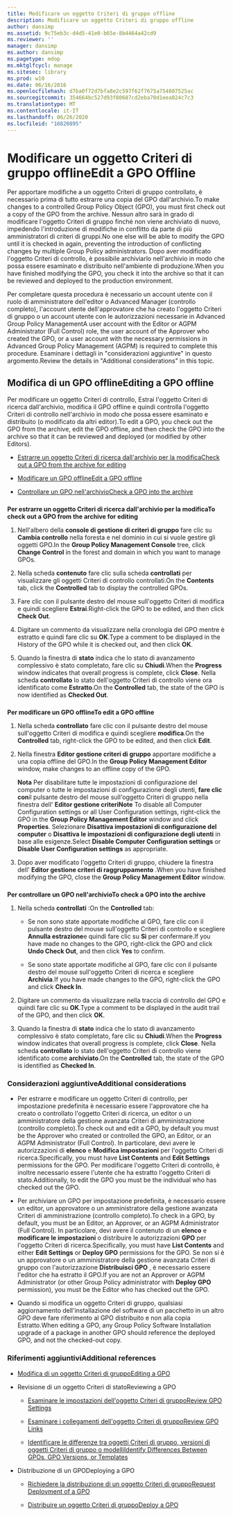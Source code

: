 ```yaml
---
title: Modificare un oggetto Criteri di gruppo offline
description: Modificare un oggetto Criteri di gruppo offline
author: dansimp
ms.assetid: 9c75eb3c-d4d5-41e0-b65e-8b4464a42cd9
ms.reviewer: ''
manager: dansimp
ms.author: dansimp
ms.pagetype: mdop
ms.mktglfcycl: manage
ms.sitesec: library
ms.prod: w10
ms.date: 06/16/2016
ms.openlocfilehash: d7ba0f72d7bfa8e2c597f62f7675a754807525ac
ms.sourcegitcommit: 354664bc527d93f80687cd2eba70d1eea024c7c3
ms.translationtype: MT
ms.contentlocale: it-IT
ms.lasthandoff: 06/26/2020
ms.locfileid: "10820895"
---
```

# <span data-ttu-id="77268-103">Modificare un oggetto Criteri di gruppo offline</span><span class="sxs-lookup"><span data-stu-id="77268-103">Edit a GPO Offline</span></span>


<span data-ttu-id="77268-104">Per apportare modifiche a un oggetto Criteri di gruppo controllato, è necessario prima di tutto estrarre una copia del GPO dall'archivio.</span><span class="sxs-lookup"><span data-stu-id="77268-104">To make changes to a controlled Group Policy Object (GPO), you must first check out a copy of the GPO from the archive.</span></span> <span data-ttu-id="77268-105">Nessun altro sarà in grado di modificare l'oggetto Criteri di gruppo finché non viene archiviato di nuovo, impedendo l'introduzione di modifiche in conflitto da parte di più amministratori di criteri di gruppi.</span><span class="sxs-lookup"><span data-stu-id="77268-105">No one else will be able to modify the GPO until it is checked in again, preventing the introduction of conflicting changes by multiple Group Policy administrators.</span></span> <span data-ttu-id="77268-106">Dopo aver modificato l'oggetto Criteri di controllo, è possibile archiviarlo nell'archivio in modo che possa essere esaminato e distribuito nell'ambiente di produzione.</span><span class="sxs-lookup"><span data-stu-id="77268-106">When you have finished modifying the GPO, you check it into the archive so that it can be reviewed and deployed to the production environment.</span></span>

<span data-ttu-id="77268-107">Per completare questa procedura è necessario un account utente con il ruolo di amministratore dell'editor o Advanced Manager (controllo completo), l'account utente dell'approvatore che ha creato l'oggetto Criteri di gruppo o un account utente con le autorizzazioni necessarie in Advanced Group Policy Management</span><span class="sxs-lookup"><span data-stu-id="77268-107">A user account with the Editor or AGPM Administrator (Full Control) role, the user account of the Approver who created the GPO, or a user account with the necessary permissions in Advanced Group Policy Management (AGPM) is required to complete this procedure.</span></span> <span data-ttu-id="77268-108">Esaminare i dettagli in "considerazioni aggiuntive" in questo argomento.</span><span class="sxs-lookup"><span data-stu-id="77268-108">Review the details in "Additional considerations" in this topic.</span></span>

## <span data-ttu-id="77268-109">Modifica di un GPO offline</span><span class="sxs-lookup"><span data-stu-id="77268-109">Editing a GPO offline</span></span>


<span data-ttu-id="77268-110">Per modificare un oggetto Criteri di controllo, Estrai l'oggetto Criteri di ricerca dall'archivio, modifica il GPO offline e quindi controlla l'oggetto Criteri di controllo nell'archivio in modo che possa essere esaminato e distribuito (o modificato da altri editor).</span><span class="sxs-lookup"><span data-stu-id="77268-110">To edit a GPO, you check out the GPO from the archive, edit the GPO offline, and then check the GPO into the archive so that it can be reviewed and deployed (or modified by other Editors).</span></span>

-   [<span data-ttu-id="77268-111">Estrarre un oggetto Criteri di ricerca dall'archivio per la modifica</span><span class="sxs-lookup"><span data-stu-id="77268-111">Check out a GPO from the archive for editing</span></span>](#bkmk-checkout)

-   [<span data-ttu-id="77268-112">Modificare un GPO offline</span><span class="sxs-lookup"><span data-stu-id="77268-112">Edit a GPO offline</span></span>](#bkmk-edit)

-   [<span data-ttu-id="77268-113">Controllare un GPO nell'archivio</span><span class="sxs-lookup"><span data-stu-id="77268-113">Check a GPO into the archive</span></span>](#bkmk-checkin)

### <a href="" id="bkmk-checkout"></a>

**<span data-ttu-id="77268-114">Per estrarre un oggetto Criteri di ricerca dall'archivio per la modifica</span><span class="sxs-lookup"><span data-stu-id="77268-114">To check out a GPO from the archive for editing</span></span>**

1.  <span data-ttu-id="77268-115">Nell'albero della **console di gestione di criteri di gruppo** fare clic su **Cambia controllo** nella foresta e nel dominio in cui si vuole gestire gli oggetti GPO.</span><span class="sxs-lookup"><span data-stu-id="77268-115">In the **Group Policy Management Console** tree, click **Change Control** in the forest and domain in which you want to manage GPOs.</span></span>

2.  <span data-ttu-id="77268-116">Nella scheda **contenuto** fare clic sulla scheda **controllati** per visualizzare gli oggetti Criteri di controllo controllati.</span><span class="sxs-lookup"><span data-stu-id="77268-116">On the **Contents** tab, click the **Controlled** tab to display the controlled GPOs.</span></span>

3.  <span data-ttu-id="77268-117">Fare clic con il pulsante destro del mouse sull'oggetto Criteri di modifica e quindi scegliere **Estrai**.</span><span class="sxs-lookup"><span data-stu-id="77268-117">Right-click the GPO to be edited, and then click **Check Out**.</span></span>

4.  <span data-ttu-id="77268-118">Digitare un commento da visualizzare nella cronologia del GPO mentre è estratto e quindi fare clic su **OK**.</span><span class="sxs-lookup"><span data-stu-id="77268-118">Type a comment to be displayed in the History of the GPO while it is checked out, and then click **OK**.</span></span>

5.  <span data-ttu-id="77268-119">Quando la finestra di **stato** indica che lo stato di avanzamento complessivo è stato completato, fare clic su **Chiudi**.</span><span class="sxs-lookup"><span data-stu-id="77268-119">When the **Progress** window indicates that overall progress is complete, click **Close**.</span></span> <span data-ttu-id="77268-120">Nella scheda **controllato** lo stato dell'oggetto Criteri di controllo viene ora identificato come **Estratto**.</span><span class="sxs-lookup"><span data-stu-id="77268-120">On the **Controlled** tab, the state of the GPO is now identified as **Checked Out**.</span></span>

### <a href="" id="bkmk-edit"></a>

**<span data-ttu-id="77268-121">Per modificare un GPO offline</span><span class="sxs-lookup"><span data-stu-id="77268-121">To edit a GPO offline</span></span>**

1.  <span data-ttu-id="77268-122">Nella scheda **controllato** fare clic con il pulsante destro del mouse sull'oggetto Criteri di modifica e quindi scegliere **modifica**.</span><span class="sxs-lookup"><span data-stu-id="77268-122">On the **Controlled** tab, right-click the GPO to be edited, and then click **Edit**.</span></span>

2.  <span data-ttu-id="77268-123">Nella finestra **Editor gestione criteri di gruppo** apportare modifiche a una copia offline del GPO.</span><span class="sxs-lookup"><span data-stu-id="77268-123">In the **Group Policy Management Editor** window, make changes to an offline copy of the GPO.</span></span>

    <span data-ttu-id="77268-124">**Nota**  Per disabilitare tutte le impostazioni di configurazione del computer o tutte le impostazioni di configurazione degli utenti, **fare clic con**il pulsante destro del mouse sull'oggetto Criteri di gruppo nella finestra dell' **Editor gestione criteri**</span><span class="sxs-lookup"><span data-stu-id="77268-124">**Note** To disable all Computer Configuration settings or all User Configuration settings, right-click the GPO in the **Group Policy Management Editor** window and click **Properties**.</span></span> <span data-ttu-id="77268-125">Selezionare **Disattiva impostazioni di configurazione del computer** o **Disattiva le impostazioni di configurazione degli utenti** in base alle esigenze.</span><span class="sxs-lookup"><span data-stu-id="77268-125">Select **Disable Computer Configuration settings** or **Disable User Configuration settings** as appropriate.</span></span>

     

3.  <span data-ttu-id="77268-126">Dopo aver modificato l'oggetto Criteri di gruppo, chiudere la finestra dell' **Editor gestione criteri di raggruppamento** .</span><span class="sxs-lookup"><span data-stu-id="77268-126">When you have finished modifying the GPO, close the **Group Policy Management Editor** window.</span></span>

### <a href="" id="bkmk-checkin"></a>

**<span data-ttu-id="77268-127">Per controllare un GPO nell'archivio</span><span class="sxs-lookup"><span data-stu-id="77268-127">To check a GPO into the archive</span></span>**

1.  <span data-ttu-id="77268-128">Nella scheda **controllati** :</span><span class="sxs-lookup"><span data-stu-id="77268-128">On the **Controlled** tab:</span></span>

    -   <span data-ttu-id="77268-129">Se non sono state apportate modifiche al GPO, fare clic con il pulsante destro del mouse sull'oggetto Criteri di controllo e scegliere **Annulla estrazione**e quindi fare clic su **Sì** per confermare.</span><span class="sxs-lookup"><span data-stu-id="77268-129">If you have made no changes to the GPO, right-click the GPO and click **Undo Check Out**, and then click **Yes** to confirm.</span></span>

    -   <span data-ttu-id="77268-130">Se sono state apportate modifiche al GPO, fare clic con il pulsante destro del mouse sull'oggetto Criteri di ricerca e scegliere **Archivia**.</span><span class="sxs-lookup"><span data-stu-id="77268-130">If you have made changes to the GPO, right-click the GPO and click **Check In**.</span></span>

2.  <span data-ttu-id="77268-131">Digitare un commento da visualizzare nella traccia di controllo del GPO e quindi fare clic su **OK**.</span><span class="sxs-lookup"><span data-stu-id="77268-131">Type a comment to be displayed in the audit trail of the GPO, and then click **OK**.</span></span>

3.  <span data-ttu-id="77268-132">Quando la finestra di **stato** indica che lo stato di avanzamento complessivo è stato completato, fare clic su **Chiudi**.</span><span class="sxs-lookup"><span data-stu-id="77268-132">When the **Progress** window indicates that overall progress is complete, click **Close**.</span></span> <span data-ttu-id="77268-133">Nella scheda **controllato** lo stato dell'oggetto Criteri di controllo viene identificato come **archiviato**.</span><span class="sxs-lookup"><span data-stu-id="77268-133">On the **Controlled** tab, the state of the GPO is identified as **Checked In**.</span></span>

### <span data-ttu-id="77268-134">Considerazioni aggiuntive</span><span class="sxs-lookup"><span data-stu-id="77268-134">Additional considerations</span></span>

-   <span data-ttu-id="77268-135">Per estrarre e modificare un oggetto Criteri di controllo, per impostazione predefinita è necessario essere l'approvatore che ha creato o controllato l'oggetto Criteri di ricerca, un editor o un amministratore della gestione avanzata Criteri di amministrazione (controllo completo).</span><span class="sxs-lookup"><span data-stu-id="77268-135">To check out and edit a GPO, by default you must be the Approver who created or controlled the GPO, an Editor, or an AGPM Administrator (Full Control).</span></span> <span data-ttu-id="77268-136">In particolare, devi avere le autorizzazioni di **elenco** e **Modifica impostazioni** per l'oggetto Criteri di ricerca.</span><span class="sxs-lookup"><span data-stu-id="77268-136">Specifically, you must have **List Contents** and **Edit Settings** permissions for the GPO.</span></span> <span data-ttu-id="77268-137">Per modificare l'oggetto Criteri di controllo, è inoltre necessario essere l'utente che ha estratto l'oggetto Criteri di stato.</span><span class="sxs-lookup"><span data-stu-id="77268-137">Additionally, to edit the GPO you must be the individual who has checked out the GPO.</span></span>

-   <span data-ttu-id="77268-138">Per archiviare un GPO per impostazione predefinita, è necessario essere un editor, un approvatore o un amministratore della gestione avanzata Criteri di amministrazione (controllo completo).</span><span class="sxs-lookup"><span data-stu-id="77268-138">To check in a GPO, by default, you must be an Editor, an Approver, or an AGPM Administrator (Full Control).</span></span> <span data-ttu-id="77268-139">In particolare, devi avere il contenuto di un **elenco** e **modificare le impostazioni** o distribuire le autorizzazioni **GPO** per l'oggetto Criteri di ricerca.</span><span class="sxs-lookup"><span data-stu-id="77268-139">Specifically, you must have **List Contents** and either **Edit Settings** or **Deploy GPO** permissions for the GPO.</span></span> <span data-ttu-id="77268-140">Se non si è un approvatore o un amministratore della gestione avanzata Criteri di gruppo con l'autorizzazione **Distribuisci GPO** , è necessario essere l'editor che ha estratto il GPO.</span><span class="sxs-lookup"><span data-stu-id="77268-140">If you are not an Approver or AGPM Administrator (or other Group Policy administrator with **Deploy GPO** permission), you must be the Editor who has checked out the GPO.</span></span>

-   <span data-ttu-id="77268-141">Quando si modifica un oggetto Criteri di gruppo, qualsiasi aggiornamento dell'installazione del software di un pacchetto in un altro GPO deve fare riferimento al GPO distribuito e non alla copia Estratto.</span><span class="sxs-lookup"><span data-stu-id="77268-141">When editing a GPO, any Group Policy Software Installation upgrade of a package in another GPO should reference the deployed GPO, and not the checked-out copy.</span></span>

### <span data-ttu-id="77268-142">Riferimenti aggiuntivi</span><span class="sxs-lookup"><span data-stu-id="77268-142">Additional references</span></span>

-   [<span data-ttu-id="77268-143">Modifica di un oggetto Criteri di gruppo</span><span class="sxs-lookup"><span data-stu-id="77268-143">Editing a GPO</span></span>](editing-a-gpo-agpm40.md)

-   <span data-ttu-id="77268-144">Revisione di un oggetto Criteri di stato</span><span class="sxs-lookup"><span data-stu-id="77268-144">Reviewing a GPO</span></span>

    -   [<span data-ttu-id="77268-145">Esaminare le impostazioni dell'oggetto Criteri di gruppo</span><span class="sxs-lookup"><span data-stu-id="77268-145">Review GPO Settings</span></span>](review-gpo-settings-agpm40.md)

    -   [<span data-ttu-id="77268-146">Esaminare i collegamenti dell'oggetto Criteri di gruppo</span><span class="sxs-lookup"><span data-stu-id="77268-146">Review GPO Links</span></span>](review-gpo-links-agpm40.md)

    -   [<span data-ttu-id="77268-147">Identificare le differenze tra oggetti Criteri di gruppo, versioni di oggetti Criteri di gruppo o modelli</span><span class="sxs-lookup"><span data-stu-id="77268-147">Identify Differences Between GPOs, GPO Versions, or Templates</span></span>](identify-differences-between-gpos-gpo-versions-or-templates-agpm40.md)

-   <span data-ttu-id="77268-148">Distribuzione di un GPO</span><span class="sxs-lookup"><span data-stu-id="77268-148">Deploying a GPO</span></span>

    -   [<span data-ttu-id="77268-149">Richiedere la distribuzione di un oggetto Criteri di gruppo</span><span class="sxs-lookup"><span data-stu-id="77268-149">Request Deployment of a GPO</span></span>](request-deployment-of-a-gpo-agpm40.md)

    -   [<span data-ttu-id="77268-150">Distribuire un oggetto Criteri di gruppo</span><span class="sxs-lookup"><span data-stu-id="77268-150">Deploy a GPO</span></span>](deploy-a-gpo-agpm40.md)

 

 





